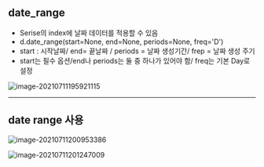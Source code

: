 ## date_range

- Serise의 index에 날짜 데이터를 적용할 수 있음
- d.date_range(start=None, end=None, periods=None, freq='D')
- start : 시작날짜/ end= 끝날짜 / periods = 날짜 생성기간/ frep = 날짜 생성 주기
- start는 필수 옵션/end나 periods는 둘 중 하나가 있어야 함/ freq는 기본 Day로 설정

![image-20210711195921115](C:\Users\USER-PC\Desktop\Study\Python_panadas\picture\image-20210711195921115.png)

---



## date range 사용

![image-20210711200953386](C:\Users\USER-PC\Desktop\Study\Python_panadas\picture\image-20210711200953386.png)

![image-20210711201247009](C:\Users\USER-PC\Desktop\Study\Python_panadas\picture\image-20210711201247009.png)